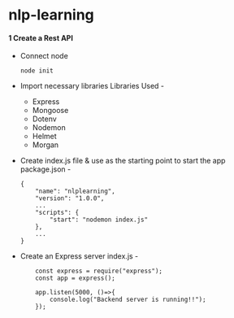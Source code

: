 # nlp-learning


#### 1 Create a Rest API

* Connect node
    ```
    node init
    ```

* Import necessary libraries
    Libraries Used -
    * Express
    * Mongoose
    * Dotenv
    * Nodemon
    * Helmet
    * Morgan

* Create index.js file & use as the starting point to start the app
    package.json -
    ```
    {
        "name": "nlplearning",
        "version": "1.0.0",
        ...
        "scripts": {
            "start": "nodemon index.js"
        },
        ...
    }

    ```

* Create an Express server
    index.js -
    ```
        const express = require("express");
        const app = express();

        app.listen(5000, ()=>{
            console.log("Backend server is running!!");
        });
    ```